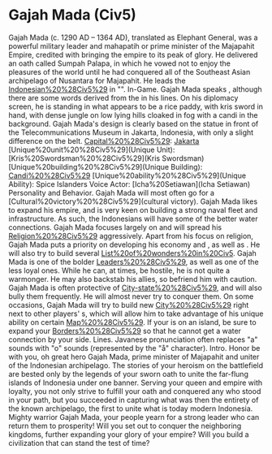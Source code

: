 # Gajah Mada (Civ5)

Gajah Mada (c. 1290 AD – 1364 AD), translated as Elephant General, was a powerful military leader and mahapatih or prime minister of the Majapahit Empire, credited with bringing the empire to its peak of glory. He delivered an oath called Sumpah Palapa, in which he vowed not to enjoy the pleasures of the world until he had conquered all of the Southeast Asian archipelago of Nusantara for Majapahit. He leads the [Indonesian%20%28Civ5%29](Indonesians) in "".
In-Game.
Gajah Mada speaks , although there are some words derived from the in his lines. On his diplomacy screen, he is standing in what appears to be a rice paddy, with kris sword in hand, with dense jungle on low lying hills cloaked in fog with a candi in the background. Gajah Mada's design is clearly based on the statue in front of the Telecommunications Museum in Jakarta, Indonesia, with only a slight difference on the belt.
[Capital%20%28Civ5%29](Capital): [Jakarta](Jakarta)
[Unique%20unit%20%28Civ5%29](Unique Unit): [Kris%20Swordsman%20%28Civ5%29](Kris Swordsman)
[Unique%20building%20%28Civ5%29](Unique Building): [Candi%20%28Civ5%29](Candi)
[Unique%20ability%20%28Civ5%29](Unique Ability): Spice Islanders
Voice Actor: [Icha%20Setiawan](Icha Setiawan)
Personality and Behavior.
Gajah Mada will most often go for a [Cultural%20victory%20%28Civ5%29](cultural victory).
Gajah Mada likes to expand his empire, and is very keen on building a strong naval fleet and infrastructure. As such, the Indonesians will have some of the better water connections.
Gajah Mada focuses largely on and will spread his [Religion%20%28Civ5%29](religion) aggressively.
Apart from his focus on religion, Gajah Mada puts a priority on developing his economy and , as well as . He will also try to build several [List%20of%20wonders%20in%20Civ5](wonders).
Gajah Mada is one of the bolder [Leaders%20%28Civ5%29](leaders), as well as one of the less loyal ones. While he can, at times, be hostile, he is not quite a warmonger. He may also backstab his allies, so befriend him with caution.
Gajah Mada is often protective of [City-state%20%28Civ5%29](city-states), and will also bully them frequently. He will almost never try to conquer them.
On some occasions, Gajah Mada will try to build new [City%20%28Civ5%29](cities) right next to other players' s, which will allow him to take advantage of his unique ability on certain [Map%20%28Civ5%29](maps). If your is on an island, be sure to expand your [Borders%20%28Civ5%29](borders) so that he cannot get a water connection by your side.
Lines.
Javanese pronunciation often replaces "a" sounds with "o" sounds (represented by the "å" character).
Intro.
Honor be with you, oh great hero Gajah Mada, prime minister of Majapahit and uniter of the Indonesian archipelago. The stories of your heroism on the battlefield are bested only by the legends of your sworn oath to unite the far-flung islands of Indonesia under one banner. Serving your queen and empire with loyalty, you not only strive to fulfill your oath and conquered any who stood in your path, but you succeeded in capturing what was then the entirety of the known archipelago, the first to unite what is today modern Indonesia.
Mighty warrior Gajah Mada, your people yearn for a strong leader who can return them to prosperity! Will you set out to conquer the neighboring kingdoms, further expanding your glory of your empire? Will you build a civilization that can stand the test of time?